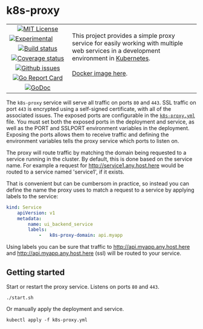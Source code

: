 # k8s-proxy

<table><tbody><tr>
    <td width="150" align="center">
        <a href="https://github.com/mkenney/k8s-proxy/blob/master/LICENSE"><img src="https://img.shields.io/github/license/mkenney/k8s-proxy.svg" alt="MIT License"></a>
    </td>
    <td rowspan="7">
        This project provides a simple proxy service for easily working with multiple web services in a development environment in <a href="https://kubernetes.io/" target="_blank">Kubernetes</a>.
        <br><br>
        <a href="https://hub.docker.com/r/mkenney/k8s-proxy/">Docker image here</a>.
        <br><br>
    </td>
</tr><tr>
    <td>
        <a href="https://github.com/mkenney/software-guides/blob/master/STABILITY-BADGES.md#experimental"><img src="https://img.shields.io/badge/stability-experimental-orange.svg" alt="Experimental"></a>
    </td>
</tr><tr>
    <td width="150" align="center">
        <a href="https://travis-ci.org/mkenney/k8s-proxy"><img src="https://travis-ci.org/mkenney/k8s-proxy.svg?branch=master" alt="Build status"></a>
    </td>
</tr><tr>
    <td width="150" align="center">
        <a href="https://codecov.io/gh/mkenney/k8s-proxy"><img src="https://img.shields.io/codecov/c/github/mkenney/k8s-proxy/master.svg" alt="Coverage status"></a>
    </td>
</tr><tr>
    <td width="150" align="center">
        <a href="https://github.com/mkenney/k8s-proxy/issues"><img src="https://img.shields.io/github/issues-raw/mkenney/k8s-proxy.svg" alt="Github issues"></a>
    </td>
</tr><tr>
    <td width="150" align="center">
        <a href="https://goreportcard.com/report/github.com/mkenney/k8s-proxy"><img src="https://goreportcard.com/badge/github.com/mkenney/k8s-proxy" alt="Go Report Card"></a>
    </td>
</tr><tr>
    <td width="150" align="center">
        <a href="https://godoc.org/github.com/mkenney/k8s-proxy/pkg"><img src="https://godoc.org/github.com/mkenney/k8s-proxy/pkg?status.svg" alt="GoDoc"></a>
    </td>
</tr></tbody></table>

The `k8s-proxy` service will serve all traffic on ports `80` and `443`. SSL traffic on port `443` is encrypted using a self-signed certificate, with all of the associated issues. The exposed ports are configurable in the [`k8s-proxy.yml`](https://github.com/mkenney/k8s-proxy/blob/master/k8s-proxy.yml) file. You must set both the exposed ports in the deployment and service, as well as the PORT and SSLPORT environment variables in the deployment. Exposing the ports allows them to receive traffic and defining the environment variables tells the proxy service which ports to listen on.

The proxy will route traffic by matching the domain being requested to a service running in the cluster. By default, this is done based on the service name. For example a request for http://service1.any.host.here would be routed to a service named 'service1', if it exists.

That is convenient but can be cumbersom in practice, so instead you can define the name the proxy uses to match a request to a service by applying labels to the service:
```yaml
kind: Service
    apiVersion: v1
    metadata:
        name: ui_backend_service
        labels:
            -   k8s-proxy-domain: api.myapp
```
Using labels you can be sure that traffic to http://api.myapp.any.host.here and http://api.myapp.any.host.here (ssl) will be routed to your service.

## Getting started

Start or restart the proxy service. Listens on ports `80` and `443`.
```
./start.sh
```

Or manually apply the deployment and service.
```
kubectl apply -f k8s-proxy.yml
```
